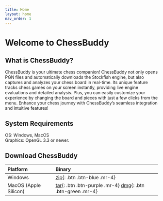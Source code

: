 ```yaml
---
title: Home
layout: home
nav_order: 1
---
```


# Welcome to ChessBuddy
## What is ChessBuddy?

ChessBuddy is your ultimate chess companion! ChessBuddy not only opens PGN files and automatically downloads the Stockfish engine, but also captures and analyzes your chess board in real-time. Its unique feature tracks chess games on your screen instantly, providing live engine evaluations and detailed analysis. Plus, you can easily customize your experience by changing the board and pieces with just a few clicks from the menu. Enhance your chess journey with ChessBuddy’s seamless integration and intuitive features!

## System Requirements

OS: Windows, MacOS<br>
Graphics: OpenGL 3.3 or newer.

## Download ChessBuddy

| Platform | Binary       |
|:---------|:-------------|
| Windows |<span class="fs-5">[zip](https://aniusw.duckdns.org/downloads/ChessBuddy-windows-0.3.1.zip){: .btn .btn-blue .mr-4}</span>|
|MacOS (Apple Silicon)|<span class="fs-5">[tar](https://aniusw.duckdns.org/downloads/ChessBuddy-macos-0.3.1.tar){: .btn .btn-purple .mr-4} [dmg](https://aniusw.duckdns.org/downloads/ChessBuddy-macos-0.3.1.dmg){: .btn .btn-green .mr-4}</span>|